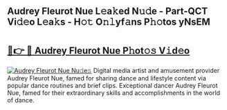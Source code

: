 ## Audrey Fleurot  Nue L𝚎a𝚔ed N𝚞𝚍e - Part-QCT Vi𝚍𝚎o L𝚎a𝚔s - H𝚘𝚝 O𝚗𝚕yf𝚊ns P𝚑𝚘tos yNsEM

# <h2><a href="http://kfaan8b.oniu.top/?m=Audrey+Fleurot++Nue">🔗👉 🔴 Audrey Fleurot  Nue P𝚑ot𝚘𝚜 V𝚒d𝚎o</a></h2>

[![Audrey Fleurot  Nue Nu𝚍e𝚜](https://i.imgur.com/0qMVB7G.gif)](http://kfaan8b.oniu.top/?m=Audrey+Fleurot++Nue)
Digital media artist and amusement provider Audrey Fleurot  Nue, famed for sharing dance and lifestyle content via popular dance routines and brief clips. Exceptional dancer Audrey Fleurot  Nue, famed for their extraordinary skills and accomplishments in the world of dance.  
